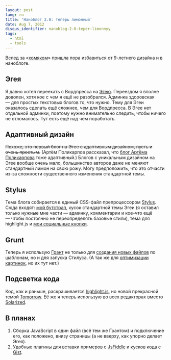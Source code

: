 ```yaml
---
layout: post
lang: ru
title: 'Наноблог 2.0: теперь лимонный'
date: Aug 7, 2012
disqus_identifier: nanoblog-2-0-teper-limonnyy
tags:
  - html
  - tools
---
```


Вслед за «[хомяком](http://sapegin.ru/)» пришла пора избавиться от 9-летнего дизайна и в наноблоге.

## Эгея

Я давно хотел переехать с Вордпресса на [Эгею](http://blogengine.ru/). Переездом я вполне доволен, хотя кое с чем я ещё не разобрался. Админка здоровская — для простых текстовых блогов то, что нужно. Тему для Эгеи оказалось сделать ещё сложнее, чем для Вордпресса. В Эгее нет отдельной админки, поэтому нужно внимательно следить, чтобы ничего не отломалось. Тут есть ещё над чем поработать.

## Адаптивный дизайн

<del>Похоже, это первый блог на Эгее с адаптивным дизайном, пусть и очень простым.</del> (Артём Поликарпов рассказал, что [блог Артёма Поликарпова](http://artpolikarpov.ru/) тоже адаптивный.) Блогов с уникальным дизайном на Эгее вообще очень мало, большинство авторов даже не меняют стандартный лимон на свою рожу. Могу предположить, что это отчасти из-за сложности существенного изменения стандартной темы.

## Stylus

Тема блога собирается в единый CSS-файл препроцессором [Stylus](http://learnboost.github.com/stylus/). Сюда входят: [мой бутстрап](https://github.com/sapegin/tamia), кусок стандартной темы Эгеи (я оставил только нужные мне части — админку, комментарии и кое-что ещё — чтобы постоянно не переопределять базовые стили), тема для highlight.js и [мои социальные кнопки](https://github.com/sapegin/social-likes).

## Grunt

Теперь я использую [Грант](http://gruntjs.com/) не только для [создания новых файлов](http://nano.sapegin.ru/all/sozdanie-faylov-i-struktury-proekta-po-shablonam-s-pomoschyu-gru) по шаблонам, но и для запуска Стилуса. (А так же для [оптимизации картинок](https://github.com/sapegin/grunt-imgo), но их тут нет.)

## Подсветка кода

Код, как и раньше, раскрашивается [highlight.js](http://softwaremaniacs.org/soft/highlight/), но новой прекрасной темой [Tomorrow](https://github.com/chriskempson/tomorrow-theme/). Её же я теперь использую во всех редакторах вместо [Solarized](http://ethanschoonover.com/solarized).

## В планах

1. Сборка JavaScript в один файл (всё тем же Грантом) и подключение его, как положено, внизу страницы (а не вверху, как упорно делает Эгея).
2. Удобные плагины для вставки примеров с [JsFiddle](http://jsfiddle.net/) и кусков кода с [Gist](https://gist.github.com/).
